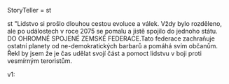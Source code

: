StoryTeller = st

st "Lidstvo si prošlo dlouhou cestou evoluce a válek. Vždy bylo rozděleno, ale po událostech v roce 2075 se pomalu a jistě spojilo do jednoho státu. DO OHROMNÉ SPOJENÉ ZEMSKÉ FEDERACE.Tato federace zachraňuje ostatní planety od ne-demokratických barbarů a pomáhá svím občanům. Řekl by jsem že je čas udělat svojí část a pomoct lidstvu v boji proti vesmírným teroristům.

v1:
